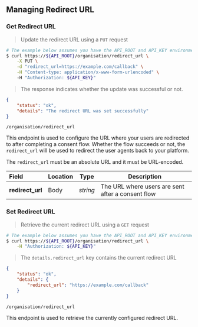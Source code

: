## Managing Redirect URL


### Get Redirect URL

> Update the redirect URL using a `PUT` request

```sh
# The example below assumes you have the API_ROOT and API_KEY environment variables set
$ curl https://${API_ROOT}/organisation/redirect_url \
    -X PUT \
    -d "redirect_url=https://example.com/callback" \
    -H "Content-type: application/x-www-form-urlencoded" \    
    -H "Authorization: ${API_KEY}"
```

> The response indicates whether the update was successful or not.

```json
{
    "status": "ok",
    "details": "The redirect URL was set successfully"
}
```

<span class="api api-put"></span> <code>/organisation/redirect_url</code>

This endpoint is used to configure the URL where your users are redirected to after completing a consent flow.  Whether the flow succeeds or not, the `redirect_url` will be used to redirect the user agents back to your platform.

The `redirect_url` must be an absolute URL and it must be URL-encoded.

| Field            | Location | Type     | Description                                       |
| :--------------- | -------- | -------- | ------------------------------------------------- |
| **redirect_url** | Body     | *string* | The URL where users are sent after a consent flow |

### Set Redirect URL

> Retrieve the current redirect URL using a `GET` request

```sh
# The example below assumes you have the API_ROOT and API_KEY environment variables set
$ curl https://${API_ROOT}/organisation/redirect_url \
    -H "Authorization: ${API_KEY}"
```

> The `details.redirect_url` key contains the current redirect URL

```json
{
    "status": "ok",
    "details": {
        "redirect_url": "https://example.com/callback"
    }
}
```

<span class="api api-get"></span> <code>/organisation/redirect_url</code>

This endpoint is used to retrieve the currently configured redirect URL.
